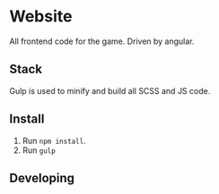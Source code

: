 # Website

All frontend code for the game. Driven by angular.

## Stack

Gulp is used to minify and build all SCSS and JS code.

## Install

1. Run `npm install`.
2. Run `gulp`

## Developing

